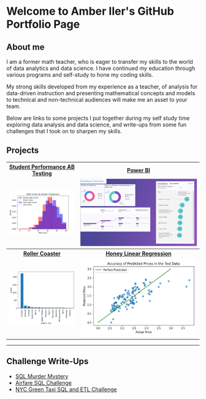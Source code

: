 # Welcome to Amber Iler's GitHub Portfolio Page

## About me

I am a former math teacher, who is eager to transfer my skills to the world of data analytics and data science. I have continued my education through various programs and self-study to hone my coding skills.

My strong skills developed from my experience as a teacher, of analysis for data-driven instruction and presenting mathematical concepts and models to technical and non-technical audiences will make me an asset to your team.

Below are links to some projects I put together during my self study time exploring data analysis and data science, and write-ups from some fun challenges that I took on to sharpen my skills. 


## Projects

<table>
    <tr>
    <th><a href="https://github.com/TheStarCloud/Projects/tree/main/StudentPerformance%20HypTesting%20Project">Student Performance AB Testing</a></th>
    <th><a href="https://github.com/TheStarCloud/Projects/tree/main/Employee%20Turnover%20PBI%20Project">Power BI</a></th>

  </tr>
  <tr>
    <td><img src="https://raw.githubusercontent.com/TheStarCloud/Projects/main/StudentPerformance%20HypTesting%20Project/graphics/gender_math_hist.png"  alt="Student Performance"></td>
      <td><img src="https://github.com/TheStarCloud/Projects/blob/main/Employee%20Turnover%20PBI%20Project/EmployeeTurnover1.png?raw=true"  alt="Power BI"></td>
      
</tr> 
<tr>
        <th><a href="https://github.com/TheStarCloud/Projects/tree/main/Rollercoaster%20Project">Roller Coaster</a></th>
        <th><a href="https://github.com/TheStarCloud/Projects/tree/main/HoneyProduction%20LinRegr">Honey Linear Regression</a></th>
    </tr>
    <tr>
        <td><img src="https://raw.githubusercontent.com/TheStarCloud/Projects/main/Rollercoaster%20Project/func.png"  alt="Roller Coaster"></td>
        <td><img src="https://github.com/TheStarCloud/Projects/blob/main/HoneyProduction%20LinRegr/images/price_pred_accuracies.png?raw=true"  alt="Honey Linear Regression"></td>
    </tr>
</table>


***


## Challenge Write-Ups
* [SQL Murder Mystery](https://github.com/TheStarCloud/Challenge-Writeups/blob/main/SQLMurderMystery_Writeup.pdf)
* [Airfare SQL Challenge](https://github.com/TheStarCloud/Challenge-Writeups/blob/main/Airfare%20SQL%20Challenge.pdf)
* [NYC Green Taxi SQL and ETL Challenge](https://github.com/TheStarCloud/Projects/blob/main/NYCtaxi/NYCtaxi_writeup.pdf)
